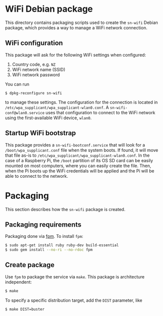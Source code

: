 # WiFi Debian package

This directory contains packaging scripts used to create the `sn-wifi` Debian package, which
provides a way to manage a WiFi network connection.

## WiFi configuration

This package will ask for the following WiFi settings when configured:

 1. Country code, e.g. `NZ`
 2. WiFi network name (SSID)
 3. WiFi network password
 
You can run 

```
$ dpkg-reconfigure sn-wifi
```

to manage these settings. The configuration for the connection is located in
`/etc/wpa_supplicant/wpa_supplicant-wlan0.conf`. A `sn-wifi-conf@wlan0.service` uses that
configuration to connect to the WiFi network using the first-available WiFi device, `wlan0`.

## Startup WiFi bootstrap

This package provides a `sn-wifi-bootconf.service` that will look for a `/boot/wpa_supplicant.conf`
file when the system boots. If found, it will move that file as-is to
`/etc/wpa_supplicant/wpa_supplicant-wlan0.conf`. In the case of a Raspberry Pi, the `/boot`
partition of its OS SD card can be easily mounted on most computers, where you can easily create the
file. Then, when the Pi boots up the WiFi credentials will be applied and the Pi will be able to
connect to the network.

# Packaging

This section describes how the `sn-wifi` package is created.

## Packaging requirements

Packaging done via [fpm][fpm]. To install `fpm`:

```sh
$ sudo apt-get install ruby ruby-dev build-essential
$ sudo gem install --no-ri --no-rdoc fpm
```

## Create package

Use `fpm` to package the service via `make`. This package is architecture independent:

```sh
$ make
```

To specify a specific distribution target, add the `DIST` parameter, like

```sh
$ make DIST=buster
```

[fpm]: https://github.com/jordansissel/fpm
[dropBrute]: https://github.com/robzr/dropBrute
